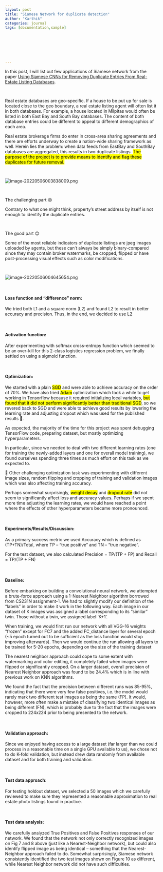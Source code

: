 ```yaml
---
layout: post
title: "Siamese Network for duplicate detection"
author: "Karthik"
categories: journal
tags: [documentation,sample]







---
```




In this post, I will list out few applications of Siamese network from the paper [Using Siamese CNNs for Removing Duplicate Entries From Real-Estate Listing Databases](http://cs231n.stanford.edu/reports/2017/pdfs/7.pdf).

<br>



Real estate databases are geo-specific. If a house to be put up for sale is located close to the geo boundary, a real estate listing agent will often list it in both databases. For example, a house located in Milpitas would often be listed in both East Bay and South Bay databases. The content of both database entries could be different to appeal to different demographics of each area. 

Real estate brokerage firms do enter in cross-area sharing agreements and there are efforts underway to create a nation-wide sharing framework as well. Herein lies the problem: when data feeds from EastBay and SouthBay databases are aggregated, this results in two duplicate listings. <mark>The purpose of the project is to provide means to identify and flag these duplicates for future removal. </mark>

<br>

![image-20220506003838009.png](https://i.postimg.cc/59zLB87r/image-20220506003838009.png)



<br>

The challenging part ☹️

Contrary to what one might think, property’s street address by itself is not enough to identify the duplicate entries. 

<br>

The good part 😍

Some of the most reliable indicators of duplicate listings are jpeg images uploaded by agents, but these can’t always be simply binary-compared since they may contain broker watermarks, be cropped, flipped or have post-processing visual effects such as color modifications.

<br>



![image-20220506004645654.png](https://i.postimg.cc/CLH8tSVH/image-20220506004645654.png)



<br>

#### Loss function and “difference” norm:

We tried both L1 and a square norm (L2) and found L2 to result in better accuracy and precision. Thus, in the end, we decided to use L2 

<br>

#### Activation function: 

After experimenting with softmax cross-entropy function which seemed to be an over-kill for this 2-class logistics regression problem, we finally settled on using a sigmoid function. 

<br>

#### Optimization: 

We started with a plain <mark>SGD</mark> and were able to achieve accuracy on the order of 70%. We have also tried <mark>Adam</mark> optimization which took a while to get working in Tensorflow because it required initializing local variables, <mark>but found that it did not perform significantly better than traditional SGD</mark>, so we revered back to SGD and were able to achieve good results by lowering the learning rate and adjusting dropout which was used for the published results 🤩. 

As expected, the majority of the time for this project was spent debugging TensorFlow code, preparing dataset, but mostly optimizing hyperparameters.

In particular, since we needed to deal with two different learning rates (one for training the newly-added layers and one for overall model training), we found ourselves spending three times as much effort on this task as we expected to.

🧠 Other challenging optimization task was experimenting with different image sizes, random flipping and cropping of training and validation images which was also affecting training accuracy.

Perhaps somewhat surprisingly, <mark>weight decay</mark> and <mark>dropout rate</mark> did not seem to significantly affect loss and accuracy values. Perhaps if we spent more time adjusting the learning rates, we would have reached a point where the effects of other hyperparameters became more pronounced.

<br>

#### Experiments/Results/Discussion:

As a primary success metric we used Accuracy which is defined as (TP+TN)/Total, where TP – “true positive” and TN – “true negative”. 

For the test dataset, we also calculated Precision = TP/(TP + FP) and Recall = TP/(TP + FN)

<br>

#### Baseline: 

Before embarking on building a convolutional neural network, we attempted a brute-force approach using a 1-Nearest Neighbor algorithm borrowed from CS231N assignment-1. We had to slightly modify our definition of the “labels” in order to make it work in the following way. Each image in our dataset of K images was assigned a label corresponding to its “similar” twin. Those without a twin, we assigned label ‘K+1’. 



When training, we would first run our network with all VGG-16 weights “frozen” except for FC7 and the added FC_distance layer for several epoch (~5 epoch turned out to be sufficient as the loss function would stop improving afterwards). Then we would continue the run allowing all layers to be trained for 5-20 epochs, depending on the size of the training dataset



The nearest neighbor approach could cope to some extent with watermarking and color editing, it completely failed when images were flipped or significantly cropped. On a larger dataset, overall precision of Nearest Neighbor approach was found to be 24.4% which is in line with previous work on KNN algorithms.

We found the fact that the precision between different runs was 85-95%, indicating that there were very few false positives, i.e. the model would rarely mark two different test images as being the same (FP). It would, however, more often make a mistake of classifying two identical images as being different (FN), which is probably due to the fact that the images were cropped to 224x224 prior to being presented to the network.

<br>

#### Validation approach:

Since we enjoyed having access to a large dataset (far larger than we could process in a reasonable time on a single GPU available to us), we chose not to do K-fold validation, but instead drew data randomly from available dataset and for both training and validation.

<br>

#### Test data approach:

For testing holdout dataset, we selected a 50 images which we carefully reviewed to make sure they represented a reasonable approximation to real estate photo listings found in practice. 

<br>

#### Test data analysis:

We carefully analyzed True Positives and False Positives responses of our network. We found that the network not only correctly recognized images on Fig 7 and 8 above (just like a Nearest-Neighbor network), but could also identify flipped image as being identical – something that the Nearest-Neighbor approach failed to do. Somewhat surprisingly, Siamese network consistently identified the two test images shown on Figure 10 as different, while Nearest Neighbor network did not have such difficulties. 





